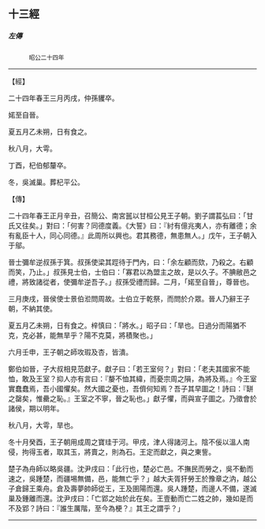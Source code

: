 

## 十三經

##### 左傳
　　　`昭公二十四年`

* * *

【經】

二十四年春王三月丙戌，仲孫貜卒。

婼至自晉。

夏五月乙未朔，日有食之。

秋八月，大雩。

丁酉，杞伯郁釐卒。

冬，吳滅巢。葬杞平公。

【傳】

二十四年春王正月辛丑，召簡公、南宮嚚以甘桓公見王子朝。劉子謂萇弘曰：「甘氏又往矣。」對曰：「何害？同德度義。《大誓》曰：『紂有億兆夷人，亦有離德；余有亂臣十人，同心同德。』此周所以興也。君其務德，無患無人。」戊午，王子朝入于鄔。

晉士彌牟逆叔孫于箕。叔孫使梁其踁待于門內，曰：「余左顧而欬，乃殺之。右顧而笑，乃止。」叔孫見士伯，士伯曰：「寡君以為盟主之故，是以久子。不腆敝邑之禮，將致諸從者，使彌牟逆吾子。」叔孫受禮而歸。二月，「婼至自晉」，尊晉也。

三月庚戌，晉侯使士景伯涖問周故。士伯立于乾祭，而問於介眾。晉人乃辭王子朝，不納其使。

夏五月乙未朔，日有食之。梓慎曰：「將水。」昭子曰：「旱也。日過分而陽猶不克，克必甚，能無旱乎？陽不克莫，將積聚也。」

六月壬申，王子朝之師攻瑕及杏，皆潰。

鄭伯如晉，子大叔相見范獻子。獻子曰：「若王室何？」對曰：「老夫其國家不能恤，敢及王室？抑人亦有言曰：『嫠不恤其緯，而憂宗周之隕，為將及焉。』今王室實蠢蠢焉，吾小國懼矣。然大國之憂也，吾儕何知焉？吾子其早圖之！詩曰：『缾之罄矣，惟罍之恥。』王室之不寧，晉之恥也。」獻子懼，而與宣子圖之。乃徵會於諸侯，期以明年。

秋八月，大雩，旱也。

冬十月癸酉，王子朝用成周之寶珪于河。甲戌，津人得諸河上。陰不佞以溫人南侵，拘得玉者，取其玉，將賣之，則為石。王定而獻之，與之東訾。

楚子為舟師以略吳疆。沈尹戌曰：「此行也，楚必亡邑。不撫民而勞之，吳不動而速之，吳踵楚，而疆埸無備，邑，能無亡乎？」越大夫胥犴勞王於豫章之汭，越公子倉歸王乘舟。倉及壽夢帥師從王，王及圉陽而還。吳人踵楚，而邊人不備，遂滅巢及鍾離而還。沈尹戌曰：「亡郢之始於此在矣。王壹動而亡二姓之帥，幾如是而不及郢？詩曰：『誰生厲階，至今為梗？』其王之謂乎？」

* * *

